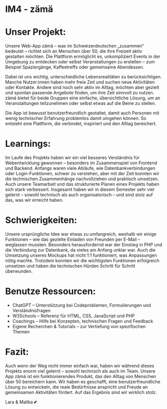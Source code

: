 # IM4 - zämä
# Unser Projekt:
Unsere Web-App zämä – was im Schweizerdeutschen „zusammen“ bedeutet – richtet sich an Menschen über 50, die ihre Freizeit aktiv gestalten möchten. Die Plattform ermöglicht es, unkompliziert Events in der Umgebung zu entdecken oder selbst Veranstaltungen zu erstellen – zum Beispiel Spaziergänge, Kaffeetreffs oder gemeinsame Abendessen.

Dabei ist uns wichtig, unterschiedliche Lebensrealitäten zu berücksichtigen. Manche Nutzer:innen haben mehr freie Zeit und suchen neue Aktivitäten oder Kontakte. Andere sind noch sehr aktiv im Alltag, möchten aber gezielt und spontan passende Angebote finden, um ihre Zeit sinnvoll zu nutzen. zämä bietet für beide Gruppen eine einfache, übersichtliche Lösung, um an Veranstaltungen teilzunehmen oder selbst etwas auf die Beine zu stellen.

Die App ist bewusst benutzerfreundlich gestaltet, damit auch Personen mit wenig technischer Erfahrung problemlos damit umgehen können. So entsteht eine Plattform, die verbindet, inspiriert und den Alltag bereichert.

# Learnings:
Im Laufe des Projekts haben wir ein viel besseres Verständnis für Webentwicklung gewonnen – besonders im Zusammenspiel von Frontend und Backend. Anfangs waren viele Abläufe, wie Datenbankverbindungen oder Login-Funktionen, schwer zu verstehen, aber mit der Zeit konnten wir die technischen Zusammenhänge nachvollziehen und praktisch umsetzen. Auch unsere Teamarbeit und das strukturierte Planen eines Projekts haben sich stark verbessert. Insgesamt haben wir in diesem Semester sehr viel gelernt – sowohl technisch als auch organisatorisch – und sind stolz auf das, was wir erreicht haben.

# Schwierigkeiten:
Unsere ursprüngliche Idee war etwas zu umfangreich, weshalb wir einige Funktionen – wie das gezielte Einladen von Freunden per E-Mail – weglassen mussten. Besonders herausfordernd war der Einstieg in PHP und die Verbindung zur Datenbank, da vieles am Anfang unklar war. Auch die Umsetzung unseres Mockups hat nicht 1:1 funktioniert, was Anpassungen nötig machte. Trotzdem konnten wir die wichtigsten Funktionen erfolgreich umsetzen und haben die technischen Hürden Schritt für Schritt überwunden.

# Benutze Ressourcen:
- ChatGPT – Unterstützung bei Codeproblemen, Formulierungen und Verständnisfragen
- W3Schools – Referenz für HTML, CSS, JavaScript und PHP
- Coachings – Hilfe bei Konzepten, technischen Fragen und Feedback
- Eigene Recherchen & Tutorials – zur Vertiefung von spezifischen Themen

# Fazit:
Auch wenn der Weg nicht immer einfach war, haben wir während dieses Projekts enorm viel gelernt – sowohl technisch als auch im Team. Unsere App zämä ist ein funktionierendes Produkt, das den Alltag von Menschen über 50 bereichern kann. Wir haben es geschafft, eine benutzerfreundliche Lösung zu entwickeln, die reale Bedürfnisse anspricht und Freude an gemeinsamen Aktivitäten fördert. Auf das Ergebnis sind wir wirklich stolz.

Lara & Malika 💕


  
